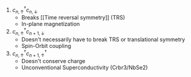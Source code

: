 1. $c_{n,\uparrow}^\dagger c_{n,\downarrow}$ 
	- Breaks [[Time reversal symmetry]] (TRS)
	- In-plane magnetization 
2. $c_{n,\uparrow}^\dagger c_{n+1,\downarrow}$ 
	- Doesn't necessarily have to break TRS or translational symmetry 
	- Spin-Orbit coupling 
3. $c_{n,\uparrow}^\dagger c_{n+1,\uparrow}^\dagger$
	- Doesn't conserve charge 
	- Unconventional Superconductivity (Crbr3/NbSe2)


